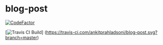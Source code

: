 # blog-post

[![CodeFactor](https://www.codefactor.io/repository/github/ankitprahladsoni/blog-post/badge)](https://www.codefactor.io/repository/github/ankitprahladsoni/blog-post)

[![Travis CI Build](https://travis-ci.com/ankitprahladsoni/blog-post.svg?branch=master)]
(https://travis-ci.com/ankitprahladsoni/blog-post.svg?branch=master)